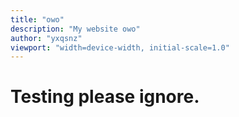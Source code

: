 ```yaml
---
title: "owo"
description: "My website owo"
author: "yxqsnz"
viewport: "width=device-width, initial-scale=1.0"
---
```


<link rel="stylesheet" href="./styles/style.css">
<link href="https://cdn.jsdelivr.net/npm/bootstrap@5.0.0-beta3/dist/css/bootstrap.min.css" rel="stylesheet" integrity="sha384-eOJMYsd53ii+scO/bJGFsiCZc+5NDVN2yr8+0RDqr0Ql0h+rP48ckxlpbzKgwra6" crossorigin="anonymous">


# Testing please ignore.
